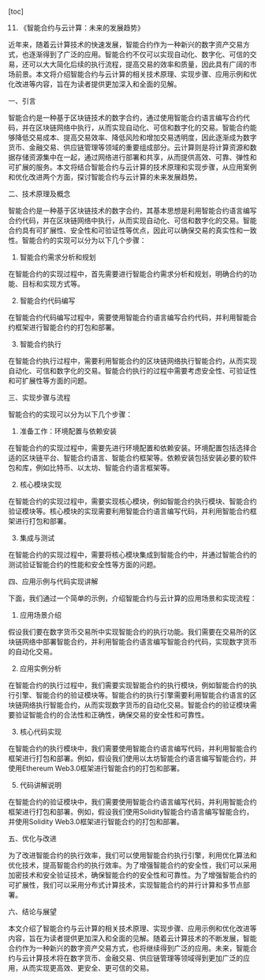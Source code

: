 
[toc]                    
                
                
11. 《智能合约与云计算：未来的发展趋势》

近年来，随着云计算技术的快速发展，智能合约作为一种新兴的数字资产交易方式，也逐渐得到了广泛的应用。智能合约不仅可以实现自动化、数字化、可信的交易，还可以大大简化后续的执行流程，提高交易的效率和质量，因此具有广阔的市场前景。本文将介绍智能合约与云计算的相关技术原理、实现步骤、应用示例和优化改进等内容，旨在为读者提供更加深入和全面的见解。

一、引言

智能合约是一种基于区块链技术的数字合约，通过使用智能合约语言编写合约代码，并在区块链网络中执行，从而实现自动化、可信和数字化的交易。智能合约能够降低交易成本、提高交易效率、降低风险和增加交易透明度，因此逐渐成为数字货币、金融交易、供应链管理等领域的重要组成部分。云计算则是将计算资源和数据存储资源集中在一起，通过网络进行部署和共享，从而提供高效、可靠、弹性和可扩展的服务。本文将结合智能合约与云计算的技术原理和实现步骤，从应用案例和优化改进两个方面，探讨智能合约与云计算的未来发展趋势。

二、技术原理及概念

智能合约是一种基于区块链技术的数字合约，其基本思想是利用智能合约语言编写合约代码，并在区块链网络中执行，从而实现自动化、可信和数字化的交易。智能合约具有可扩展性、安全性和可验证性等优点，因此可以确保交易的真实性和一致性。智能合约的实现可以分为以下几个步骤：

1. 智能合约需求分析和规划

在智能合约的实现过程中，首先需要进行智能合约需求分析和规划，明确合约的功能、目标和实现方式等。

2. 智能合约代码编写

在智能合约代码编写过程中，需要使用智能合约语言编写合约代码，并利用智能合约框架进行智能合约的打包和部署。

3. 智能合约执行

在智能合约执行过程中，需要利用智能合约的区块链网络执行智能合约，从而实现自动化、可信和数字化的交易。智能合约执行的过程中需要考虑安全性、可验证性和可扩展性等方面的问题。

三、实现步骤与流程

智能合约的实现可以分为以下几个步骤：

1. 准备工作：环境配置与依赖安装

在智能合约的实现过程中，需要先进行环境配置和依赖安装。环境配置包括选择合适的区块链平台、智能合约语言、智能合约框架等。依赖安装包括安装必要的软件包和库，例如比特币、以太坊、智能合约语言框架等。

2. 核心模块实现

在智能合约的实现过程中，需要实现核心模块，例如智能合约执行模块、智能合约验证模块等。核心模块的实现需要利用智能合约语言编写代码，并利用智能合约框架进行打包和部署。

3. 集成与测试

在智能合约的实现过程中，需要将核心模块集成到智能合约中，并通过智能合约的测试验证智能合约的性能和安全性等方面的问题。

四、应用示例与代码实现讲解

下面，我们通过一个简单的示例，介绍智能合约与云计算的应用场景和实现流程：

1. 应用场景介绍

假设我们要在数字货币交易所中实现智能合约的执行功能。我们需要在交易所的区块链网络中部署智能合约，并利用智能合约语言编写智能合约代码，实现数字货币的自动化交易。

2. 应用实例分析

在智能合约的执行过程中，我们需要实现智能合约的执行模块，例如智能合约的执行引擎、智能合约的验证模块等。智能合约的执行引擎需要利用智能合约语言的区块链网络执行智能合约，从而实现数字货币的自动化交易。智能合约的验证模块需要验证智能合约的合法性和正确性，确保交易的安全性和可靠性。

3. 核心代码实现

在智能合约的执行模块中，我们需要使用智能合约语言编写代码，并利用智能合约框架进行打包和部署。例如，假设我们使用以太坊智能合约语言编写智能合约，并使用Ethereum Web3.0框架进行智能合约的打包和部署。

5. 代码讲解说明

在智能合约的验证模块中，我们需要使用智能合约语言编写代码，并利用智能合约框架进行打包和部署。例如，假设我们使用Solidity智能合约语言编写智能合约，并使用Solidity Web3.0框架进行智能合约的打包和部署。

五、优化与改进

为了改进智能合约的执行效率，我们可以使用智能合约执行引擎，利用优化算法和优化技术，提高智能合约的执行效率。为了增强智能合约的安全性，我们可以采用加密技术和安全验证技术，确保智能合约的安全性和可靠性。为了增强智能合约的可扩展性，我们可以采用分布式计算技术，实现智能合约的并行计算和多节点部署。

六、结论与展望

本文介绍了智能合约与云计算的相关技术原理、实现步骤、应用示例和优化改进等内容，旨在为读者提供更加深入和全面的见解。随着云计算技术的不断发展，智能合约作为一种新兴的数字资产交易方式，也将继续得到广泛的应用。未来，智能合约与云计算技术将在数字货币、金融交易、供应链管理等领域得到更加广泛的应用，从而实现更高效、更安全、更可信的交易。

